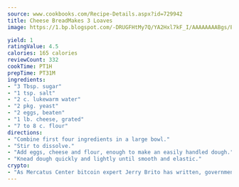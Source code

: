 ```yaml
---
source: www.cookbooks.com/Recipe-Details.aspx?id=729942
title: Cheese BreadMakes 3 Loaves  
image: https://1.bp.blogspot.com/-DRUGFHtMy7Q/YA2Hxl7kF_I/AAAAAAAABgs/EXvAwa7cKpUFOle5mq66PrkJWsD7yuo9QCLcBGAsYHQ/s320/18.png

yield: 1
ratingValue: 4.5
calories: 165 calories
reviewCount: 332
cookTime: PT1H
prepTime: PT31M
ingredients:
- "3 Tbsp. sugar"
- "1 tsp. salt"
- "2 c. lukewarm water"
- "2 pkg. yeast"
- "2 eggs, beaten"
- "1 lb. cheese, grated"
- "7 to 8 c. flour"
directions:
- "Combine first four ingredients in a large bowl."
- "Stir to dissolve."
- "Add eggs, cheese and flour, enough to make an easily handled dough."
- "Knead dough quickly and lightly until smooth and elastic."
crypto:
- "As Mercatus Center bitcoin expert Jerry Brito has written, government regulation can either be ham-fisted or light to the touch."
---
```

